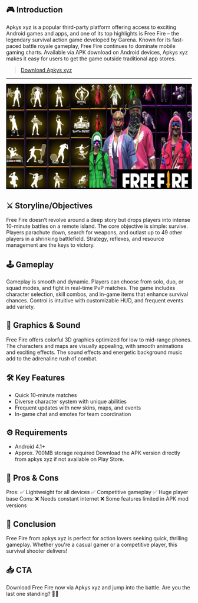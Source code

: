 🎮 Introduction
---------
Apkys xyz is a popular third-party platform offering access to exciting Android games and apps, and one of its top highlights is Free Fire – the legendary survival action game developed by Garena. Known for its fast-paced battle royale gameplay, Free Fire continues to dominate mobile gaming charts. Available via APK download on Android devices, Apkys xyz makes it easy for users to get the game outside traditional app stores.
>[Download Apkys xyz](https://apkmodjoy.net/apkys-xyz/)
---------
![alt text](image.png)

⚔️ Storyline/Objectives
---------
Free Fire doesn’t revolve around a deep story but drops players into intense 10-minute battles on a remote island. The core objective is simple: survive. Players parachute down, search for weapons, and outlast up to 49 other players in a shrinking battlefield. Strategy, reflexes, and resource management are the keys to victory.

🕹️ Gameplay
---------
Gameplay is smooth and dynamic. Players can choose from solo, duo, or squad modes, and fight in real-time PvP matches. The game includes character selection, skill combos, and in-game items that enhance survival chances. Control is intuitive with customizable HUD, and frequent events add variety.

🎨 Graphics & Sound
---------
Free Fire offers colorful 3D graphics optimized for low to mid-range phones. The characters and maps are visually appealing, with smooth animations and exciting effects. The sound effects and energetic background music add to the adrenaline rush of combat.

🛠️ Key Features
---------
* Quick 10-minute matches
* Diverse character system with unique abilities
* Frequent updates with new skins, maps, and events
* In-game chat and emotes for team coordination

⚙️ Requirements
---------
* Android 4.1+
* Approx. 700MB storage required
  Download the APK version directly from apkys xyz if not available on Play Store.

💬 Pros & Cons
---------
Pros:
✅ Lightweight for all devices
✅ Competitive gameplay
✅ Huge player base
Cons:
❌ Needs constant internet
❌ Some features limited in APK mod versions

📝 Conclusion
---------
Free Fire from apkys xyz is perfect for action lovers seeking quick, thrilling gameplay. Whether you're a casual gamer or a competitive player, this survival shooter delivers!

📥 CTA
---------
Download Free Fire now via Apkys xyz and jump into the battle. Are you the last one standing? 🔫🔥

